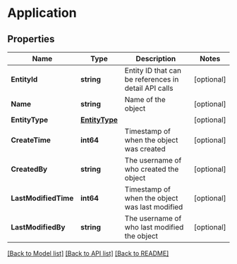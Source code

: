 # Application

## Properties

Name | Type | Description | Notes
------------ | ------------- | ------------- | -------------
**EntityId** | **string** | Entity ID that can be references in detail API calls | [optional] 
**Name** | **string** | Name of the object | [optional] 
**EntityType** | [**EntityType**](EntityType.md) |  | [optional] 
**CreateTime** | **int64** | Timestamp of when the object was created | [optional] 
**CreatedBy** | **string** | The username of who created the object | [optional] 
**LastModifiedTime** | **int64** | Timestamp of when the object was last modified | [optional] 
**LastModifiedBy** | **string** | The username of who last modified the object | [optional] 

[[Back to Model list]](../README.md#documentation-for-models) [[Back to API list]](../README.md#documentation-for-api-endpoints) [[Back to README]](../README.md)


